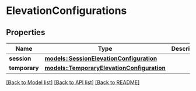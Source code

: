 # ElevationConfigurations

## Properties

Name | Type | Description | Notes
------------ | ------------- | ------------- | -------------
**session** | [**models::SessionElevationConfiguration**](SessionElevationConfiguration.md) |  | 
**temporary** | [**models::TemporaryElevationConfiguration**](TemporaryElevationConfiguration.md) |  | 

[[Back to Model list]](../README.md#documentation-for-models) [[Back to API list]](../README.md#documentation-for-api-endpoints) [[Back to README]](../README.md)


